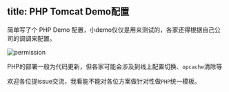 title: PHP Tomcat Demo配置
---

简单写了个 PHP Demo 配置，小demo仅仅是用来测试的，各家还得根据自己公司的调调来配置。

![permission](/docs/2/zh-cn/static/project_php.png)


PHP的部署一般为代码更新，但各家可能会涉及到线上配置切换、`opcache`清除等

欢迎各位提issue交流，我看能不能对各位方案做针对性做`PHP`统一模板。
